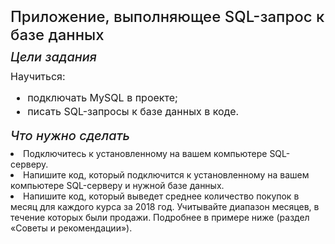 <h4 fr-original-style="" style="font-size: 1.5rem; margin-top: 0px; margin-bottom: 0.5rem; color: inherit; line-height: 1.2; font-weight: 500; box-sizing: border-box;">Приложение, выполняющее SQL-запрос к базе данных</h4>
<h5 fr-original-style="" style="font-size: 1.25rem; margin-top: 0px; margin-bottom: 0.5rem; color: inherit; line-height: 1.2; font-weight: 500; box-sizing: border-box;">Цели задания</h5>
<p fr-original-style="" style="margin-top: 0px; margin-bottom: 12px; color: var(--ui-sb-color-text-main); box-sizing: border-box; font-size: 16px; line-height: 22px;">Научиться:</p>
<ul fr-original-style="" style="margin-top: 0px; margin-bottom: 1rem; box-sizing: border-box; font-size: 16px; line-height: 22px;"><li fr-original-style="" style="box-sizing: border-box;">подключать MySQL в проекте;</li><li fr-original-style="" style="box-sizing: border-box;">писать SQL-запросы к базе данных в коде.</li></ul>
<h5 fr-original-style="" style="font-size: 1.25rem; margin-top: 0px; margin-bottom: 0.5rem; color: inherit; line-height: 1.2; font-weight: 500; box-sizing: border-box;">Что нужно сделать</h5>
<li fr-original-style="" style="box-sizing: border-box;">Подключитесь к установленному на вашем компьютере SQL-серверу.</a></li>
<li fr-original-style="" style="box-sizing: border-box;">Напишите код, который подключится к установленному на вашем компьютере SQL-серверу и нужной базе данных.</li>
<li fr-original-style="" style="box-sizing: border-box;">Напишите код, который выведет среднее количество покупок в месяц для каждого курса за 2018 год. Учитывайте диапазон месяцев, в течение которых были продажи. Подробнее в примере ниже (раздел «Советы и рекомендации»).</li>
